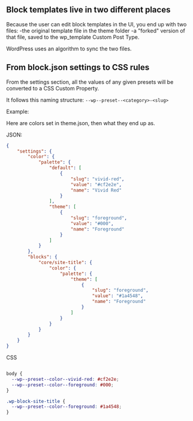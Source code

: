 ## Block templates live in two different places

Because the user can edit block templates in the UI, you end up with two files: 
-the original template file in the theme folder
-a "forked" version of that file, saved to the wp_template Custom Post Type.

WordPress uses an algorithm to sync the two files.

## From block.json settings to CSS rules

From the settings section, all the values of any given presets will be converted to a CSS Custom Property.

It follows this naming structure: `--wp--preset--<category>-<slug>`

Example:

Here are colors set in theme.json, then what they end up as.

JSON:

```json
{
    "settings": {
        "color": {
            "palette": {
                "default": [
                    {
                        "slug": "vivid-red",
                        "value": "#cf2e2e",
                        "name": "Vivid Red"
                    }
                ],
                "theme": [
                    {
                        "slug": "foreground",
                        "value": "#000",
                        "name": "Foreground"
                    }
                ]
            }
        },
        "blocks": {
            "core/site-title": {
                "color": {
                    "palette": {
                        "theme": [
                            {
                                "slug": "foreground",
                                "value": "#1a4548",
                                "name": "Foreground"
                            }
                        ]
                    }
                }
            }
        }
    }
}
```
CSS

```CSS

body {
  --wp--preset--color--vivid-red: #cf2e2e;
  --wp--preset--color--foreground: #000;
}

.wp-block-site-title {
  --wp--preset--color--foreground: #1a4548;
}

```